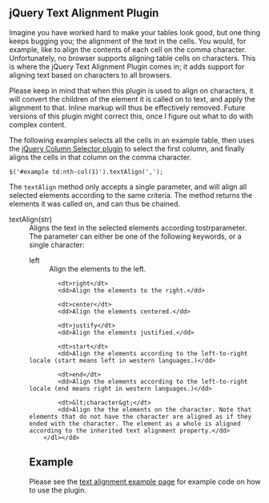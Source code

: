 ## jQuery Text Alignment Plugin

Imagine you have worked hard to make your tables look good, but one thing keeps bugging you; the alignment of the text in the cells. You would, for example, like to align the contents of each cell on the comma character. Unfortunately, no browser supports aligning table cells on characters. This is where the jQuery Text Alignment Plugin comes in; it adds support for aligning text based on characters to all browsers.

Please keep in mind that when this plugin is used to align on characters, it will convert the children of the element it is called on to text, and apply the alignment to that. Inline markup will thus be effectively removed. Future versions of this plugin might correct this, once I figure out what to do with complex content.

The following examples selects all the cells in an example table, then uses the [jQuery Column Selector plugin](column-selector/) to select the first column, and finally aligns the cells in that column on the comma character.

    $('#example td:nth-col(1)').textAlign(',');

The `textAlign` method only accepts a single parameter, and will align all selected elements according to the same criteria. The method returns the elements it was called on, and can thus be chained.

<dl>
    <dt>textAlign(str)</dt>
    <dd>Aligns the text in the selected elements according tostrparameter. The parameter can either be one of the following keywords, or a single character:
        <dl>
            <dt>left</dt>
            <dd>Align the elements to the left.</dd>
            
            <dt>right</dt>
            <dd>Align the elements to the right.</dd>
            
            <dt>center</dt>
            <dd>Align the elements centered.</dd>
            
            <dt>justify</dt>
            <dd>Align the elements justified.</dd>
            
            <dt>start</dt>
            <dd>Align the elements according to the left-to-right locale (start means left in western languages.)</dd>
            
            <dt>end</dt>
            <dd>Align the elements according to the left-to-right locale (end means right in western languages.)</dd>
            
            <dt>&lt;character&gt;</dt>
            <dd>Align the the elements on the character. Note that elements that do not have the character are aligned as if they ended with the character. The element as a whole is aligned according to the inherited text alignment property.</dd>
        </dl></dd>
</dl>

## Example

Please see the [text alignment example page](examples/examples.html) for example code on how to use the plugin.